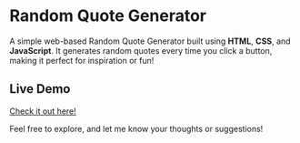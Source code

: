 # Random Quote Generator

A simple web-based Random Quote Generator built using **HTML**, **CSS**, and **JavaScript**. It generates random quotes every time you click a button, making it perfect for inspiration or fun!

## Live Demo  
[Check it out here!](https://sachinskyte.github.io/Randome-Quote-generator/)

Feel free to explore, and let me know your thoughts or suggestions!
